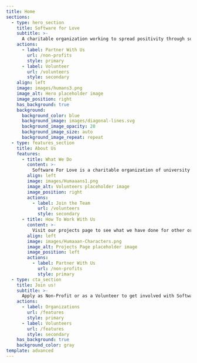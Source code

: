 ```yaml
---
title: Home
sections:
  - type: hero_section
    title: Software for Love
    subtitle: >-
      A charitable organization working to spread positivity through software.
    actions:
      - label: Partner With Us
        url: /non-profits
        style: primary
      - label: Volunteer
        url: /volunteers
        style: secondary
    align: left
    image: images/humans3.png
    image_alt: Hero placeholder image
    image_position: right
    has_background: true
    background:
      background_color: blue
      background_image: images/diagonal-lines.svg
      background_image_opacity: 20
      background_image_size: auto
      background_image_repeat: repeat
  - type: features_section
    title: About Us
    features:
      - title: What We Do
        content: >-
          Software For Love is a charitable organization of university students striving to give back to our community using software.
        align: left
        image: images/Humaaans1.png
        image_alt: Volunteers placeholder image
        image_position: right
        actions:
          - label: Join the Team
            url: /volunteers
            style: secondary
      - title: How To Work With Us
        content: >-
          Visit our projects page to see what we have done for other organizations.
        align: left
        image: images/Humaaan-Characters.png
        image_alt: Projects Page placeholder image
        image_position: left
        actions:
          - label: Partner With Us
            url: /non-profits
            style: primary
  - type: cta_section
    title: Join us!
    subtitle: >-
      Apply as Non-Profit or as a Volunteer to get involved with Software for Love
    actions:
      - label: Organizations
        url: /features
        style: primary
      - label: Volunteers
        url: /features
        style: secondary
    has_background: true
    background_color: gray
template: advanced
---
```

